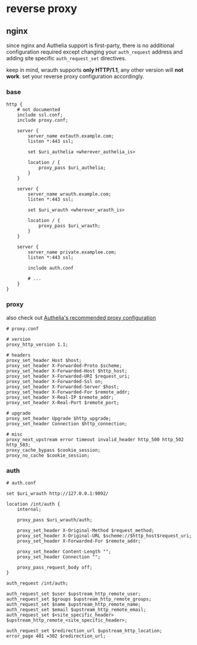 # reverse proxy

## nginx

since nginx and Authelia support is first-party, there is no additional configuration required except changing your `auth_request` address and adding site specific `auth_request_set` directives.

keep in mind, wrauth supports **only HTTP/1.1**, any other version will **not work**. set your reverse proxy configuration accordingly.

### base
```nginx
http {
	# not documented
	include ssl.conf;
	include proxy.conf;

	server {
		server_name extauth.example.com;
		listen *:443 ssl;

		set $uri_authelia <wherever_authelia_is>

		location / {
			proxy_pass $uri_authelia;
		}
	}

	server {
		server_name wrauth.example.com;
		listen *:443 ssl;

		set $uri_wrauth <wherever_wrauth_is>

		location / {
			proxy_pass $uri_wrauth;
		}
	}

	server {
		server_name private.examplee.com;
		listen *:443 ssl;

		include auth.conf

		# ...
	}
}
```

### proxy

also check out [Authelia's recommended proxy configuration](https://www.authelia.com/integration/proxies/nginx/#proxyconf)

```nginx
# proxy.conf

# version
proxy_http_version 1.1;

# headers
proxy_set_header Host $host;
proxy_set_header X-Forwarded-Proto $scheme;
proxy_set_header X-Forwarded-Host $http_host;
proxy_set_header X-Forwarded-URI $request_uri;
proxy_set_header X-Forwarded-Ssl on;
proxy_set_header X-Forwarded-Server $host;
proxy_set_header X-Forwarded-For $remote_addr;
proxy_set_header X-Real-IP $remote_addr;
proxy_set_header X-Real-Port $remote_port;

# upgrade
proxy_set_header Upgrade $http_upgrade;
proxy_set_header Connection $http_connection;

# misc
proxy_next_upstream error timeout invalid_header http_500 http_502 http_503;
proxy_cache_bypass $cookie_session;
proxy_no_cache $cookie_session;
```

### auth

```nginx
# auth.conf

set $uri_wrauth http://127.0.0.1:9092/

location /int/auth {
	internal;

	proxy_pass $uri_wrauth/auth;

	proxy_set_header X-Original-Method $request_method;
	proxy_set_header X-Original-URL $scheme://$http_host$request_uri;
	proxy_set_header X-Forwarded-For $remote_addr;

	proxy_set_header Content-Length "";
	proxy_set_header Connection "";

	proxy_pass_request_body off;
}

auth_request /int/auth;

auth_request_set $user $upstream_http_remote_user;
auth_request_set $groups $upstream_http_remote_groups;
auth_request_set $name $upstream_http_remote_name;
auth_request_set $email $upstream_http_remote_email;
auth_request_set $<site_specific_header> $upstream_http_remote_<site_specific_header>;

auth_request_set $redirection_url $upstream_http_location;
error_page 401 =302 $redirection_url;
```